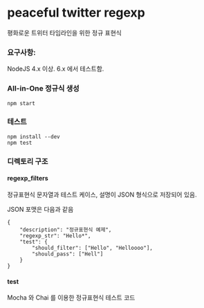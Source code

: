 # peaceful twitter regexp
평화로운 트위터 타임라인을 위한 정규 표현식

### 요구사항:
NodeJS 4.x 이상. 6.x 에서 테스트함.

### All-in-One 정규식 생성

```
npm start
```

### 테스트

```
npm install --dev
npm test
```

### 디렉토리 구조

#### regexp_filters
정규표현식 문자열과 테스트 케이스, 설명이 JSON 형식으로 저장되어 있음.

JSON 포맷은 다음과 같음
```
{
    "description": "정규표현식 예제",
    "regexp_str": "Hello*",
    "test": {
        "should_filter": ["Hello", "Helloooo"],
        "should_pass": ["Hell"]
    }
}
```

#### test
Mocha 와 Chai 를 이용한 정규표현식 테스트 코드
